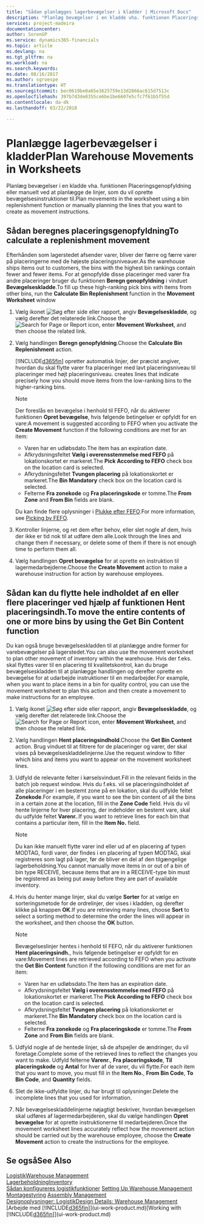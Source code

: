 ```yaml
---
title: "Sådan planlægges lagerbevægelser i kladder | Microsoft Docs"
description: "Planlæg bevægelser i en kladde vha. funktionen Placeringsgenopfyldning eller manuelt ved at planlægge de linjer, som du vil oprette bevægelsesinstruktioner til."
services: project-madeira
documentationcenter: 
author: SorenGP
ms.service: dynamics365-financials
ms.topic: article
ms.devlang: na
ms.tgt_pltfrm: na
ms.workload: na
ms.search.keywords: 
ms.date: 08/16/2017
ms.author: sgroespe
ms.translationtype: HT
ms.sourcegitcommit: bec0619be0a65e3625759e13d2866ac615d7513c
ms.openlocfilehash: 397b7d3de0355ce6be1be6607e5cfc7f61b5f55d
ms.contentlocale: da-dk
ms.lasthandoff: 03/22/2018

---
```

# <a name="plan-warehouse-movements-in-worksheets"></a><span data-ttu-id="715cb-103">Planlægge lagerbevægelser i kladder</span><span class="sxs-lookup"><span data-stu-id="715cb-103">Plan Warehouse Movements in Worksheets</span></span>
<span data-ttu-id="715cb-104">Planlæg bevægelser i en kladde vha. funktionen Placeringsgenopfyldning eller manuelt ved at planlægge de linjer, som du vil oprette bevægelsesinstruktioner til.</span><span class="sxs-lookup"><span data-stu-id="715cb-104">Plan movements in the worksheet using a bin replenishment function or manually planning the lines that you want to create as movement instructions.</span></span>  

## <a name="to-calculate-a-replenishment-movement"></a><span data-ttu-id="715cb-105">Sådan beregnes placeringsgenopfyldning</span><span class="sxs-lookup"><span data-stu-id="715cb-105">To calculate a replenishment movement</span></span>  
<span data-ttu-id="715cb-106">Efterhånden som lagerstedet afsender varer, bliver der færre og færre varer på placeringerne med de højeste placeringsniveauer.</span><span class="sxs-lookup"><span data-stu-id="715cb-106">As the warehouse ships items out to customers, the bins with the highest bin rankings contain fewer and fewer items.</span></span> <span data-ttu-id="715cb-107">For at genopfylde disse placeringer med varer fra andre placeringer bruger du funktionen **Beregn genopfyldning** i vinduet **Bevægelseskladde**.</span><span class="sxs-lookup"><span data-stu-id="715cb-107">To fill up these high-ranking pick bins with items from other bins, run the **Calculate Bin Replenishment** function in the **Movement Worksheet** window</span></span>

1.  <span data-ttu-id="715cb-108">Vælg ikonet ![Søg efter side eller rapport](media/ui-search/search_small.png "Ikonet Søg efter side eller rapport"), angiv **Bevægelseskladde**, og vælg derefter det relaterede link.</span><span class="sxs-lookup"><span data-stu-id="715cb-108">Choose the ![Search for Page or Report](media/ui-search/search_small.png "Search for Page or Report icon") icon, enter **Movement Worksheet**, and then choose the related link.</span></span>  
2.  <span data-ttu-id="715cb-109">Vælg handlingen **Beregn genopfyldning**.</span><span class="sxs-lookup"><span data-stu-id="715cb-109">Choose the **Calculate Bin Replenishment** action.</span></span>  

    [!INCLUDE[d365fin](includes/d365fin_md.md)]<span data-ttu-id="715cb-110"> opretter automatisk linjer, der præcist angiver, hvordan du skal flytte varer fra placeringer med lavt placeringsniveau til placeringer med højt placeringsniveau.</span><span class="sxs-lookup"><span data-stu-id="715cb-110"> creates lines that indicate precisely how you should move items from the low-ranking bins to the higher-ranking bins.</span></span>  

    > [!NOTE]  
    >  <span data-ttu-id="715cb-111">Der foreslås en bevægelse i henhold til FEFO, når du aktiverer funktionen **Opret bevægelse**, hvis følgende betingelser er opfyldt for en vare:</span><span class="sxs-lookup"><span data-stu-id="715cb-111">A movement is suggested according to FEFO when you activate the **Create Movement** function if the following conditions are met for an item:</span></span>  
    >   
    >  -   <span data-ttu-id="715cb-112">Varen har en udløbsdato.</span><span class="sxs-lookup"><span data-stu-id="715cb-112">The item has an expiration date.</span></span>  
    > -   <span data-ttu-id="715cb-113">Afkrydsningsfeltet **Vælg i overensstemmelse med FEFO** på lokationskortet er markeret.</span><span class="sxs-lookup"><span data-stu-id="715cb-113">The **Pick According to FEFO** check box on the location card is selected.</span></span>  
    > -   <span data-ttu-id="715cb-114">Afkrydsningsfeltet **Tvungen placering** på lokationskortet er markeret.</span><span class="sxs-lookup"><span data-stu-id="715cb-114">The **Bin Mandatory** check box on the location card is selected.</span></span>  
    > -   <span data-ttu-id="715cb-115">Felterne **Fra zonekode** og **Fra placeringskode** er tomme.</span><span class="sxs-lookup"><span data-stu-id="715cb-115">The **From Zone** and **From Bin** fields are blank.</span></span>  

    <span data-ttu-id="715cb-116">Du kan finde flere oplysninger i [Plukke efter FEFO](warehouse-picking-by-fefo.md).</span><span class="sxs-lookup"><span data-stu-id="715cb-116">For more information, see [Picking by FEFO](warehouse-picking-by-fefo.md).</span></span>  

3.  <span data-ttu-id="715cb-117">Kontroller linjerne, og ret dem efter behov, eller slet nogle af dem, hvis der ikke er tid nok til at udføre dem alle.</span><span class="sxs-lookup"><span data-stu-id="715cb-117">Look through the lines and change them if necessary, or delete some of them if there is not enough time to perform them all.</span></span>  
4.  <span data-ttu-id="715cb-118">Vælg handlingen **Opret bevægelse** for at oprette en instruktion til lagermedarbejderne.</span><span class="sxs-lookup"><span data-stu-id="715cb-118">Choose the **Create Movement** action to make a warehouse instruction for action by warehouse employees.</span></span>  

## <a name="to-move-the-entire-contents-of-one-or-more-bins-by-using-the-get-bin-content-function"></a><span data-ttu-id="715cb-119">Sådan kan du flytte hele indholdet af en eller flere placeringer ved hjælp af funktionen Hent placeringsindh.</span><span class="sxs-lookup"><span data-stu-id="715cb-119">To move the entire contents of one or more bins by using the Get Bin Content function</span></span>  
<span data-ttu-id="715cb-120">Du kan også bruge bevægelseskladden til at planlægge andre former for varebevægelser på lagerstedet.</span><span class="sxs-lookup"><span data-stu-id="715cb-120">You can also use the movement worksheet to plan other movement of inventory within the warehouse.</span></span> <span data-ttu-id="715cb-121">Hvis der f.eks. skal flyttes varer til en placering til kvalitetskontrol, kan du bruge bevægelseskladden til at planlægge handlingen og derefter oprette en bevægelse for at udarbejde instruktioner til en medarbejder.</span><span class="sxs-lookup"><span data-stu-id="715cb-121">For example, when you want to place items in a bin for quality control, you can use the movement worksheet to plan this action and then create a movement to make instructions for an employee.</span></span>  

1.  <span data-ttu-id="715cb-122">Vælg ikonet ![Søg efter side eller rapport](media/ui-search/search_small.png "Ikonet Søg efter side eller rapport"), angiv **Bevægelseskladde**, og vælg derefter det relaterede link.</span><span class="sxs-lookup"><span data-stu-id="715cb-122">Choose the ![Search for Page or Report](media/ui-search/search_small.png "Search for Page or Report icon") icon, enter **Movement Worksheet**, and then choose the related link.</span></span>  
2.  <span data-ttu-id="715cb-123">Vælg handlingen **Hent placeringsindhold**.</span><span class="sxs-lookup"><span data-stu-id="715cb-123">Choose the **Get Bin Content** action.</span></span> <span data-ttu-id="715cb-124">Brug vinduet til at filtrere for de placeringer og varer, der skal vises på bevægelseskladdelinjerne.</span><span class="sxs-lookup"><span data-stu-id="715cb-124">Use the request window to filter which bins and items you want to appear on the movement worksheet lines.</span></span>  
3.  <span data-ttu-id="715cb-125">Udfyld de relevante felter i kørselsvinduet.</span><span class="sxs-lookup"><span data-stu-id="715cb-125">Fill in the relevant fields in the batch job request window.</span></span> <span data-ttu-id="715cb-126">Hvis du f.eks. vil se placeringsindholdet af alle placeringer i en bestemt zone på en lokation, skal du udfylde feltet **Zonekode**.</span><span class="sxs-lookup"><span data-stu-id="715cb-126">For example, if you want to see the bin content of all the bins in a certain zone at the location, fill in the **Zone Code** field.</span></span> <span data-ttu-id="715cb-127">Hvis du vil hente linjerne for hver placering, der indeholder en bestemt vare, skal du udfylde feltet **Varenr.**.</span><span class="sxs-lookup"><span data-stu-id="715cb-127">If you want to retrieve lines for each bin that contains a particular item, fill in the **Item No.** field.</span></span>  

    > [!NOTE]  
    >  <span data-ttu-id="715cb-128">Du kan ikke manuelt flytte varer ind eller ud af en placering af typen MODTAG, fordi varer, der findes i en placering af typen MODTAG, skal registreres som lagt på lager, før de bliver en del af den tilgængelige lagerbeholdning.</span><span class="sxs-lookup"><span data-stu-id="715cb-128">You cannot manually move items in or out of a bin of bin type RECEIVE, because items that are in a RECEIVE-type bin must be registered as being put away before they are part of available inventory.</span></span>  

4.  <span data-ttu-id="715cb-129">Hvis du henter mange linjer, skal du vælge **Sorter** for at vælge en sorteringsmetode for de ordrelinjer, der vises i kladden, og derefter klikke på knappen **OK**.</span><span class="sxs-lookup"><span data-stu-id="715cb-129">If you are retrieving many lines, choose **Sort** to select a sorting method to determine the order the lines will appear in the worksheet, and then choose the **OK** button.</span></span>  

    > [!NOTE]  
    >  <span data-ttu-id="715cb-130">Bevægelseslinjer hentes i henhold til FEFO, når du aktiverer funktionen **Hent placeringsindh.**, hvis følgende betingelser er opfyldt for en vare:</span><span class="sxs-lookup"><span data-stu-id="715cb-130">Movement lines are retrieved according to FEFO when you activate the **Get Bin Content** function if the following conditions are met for an item:</span></span>  
    >   
    >  -   <span data-ttu-id="715cb-131">Varen har en udløbsdato.</span><span class="sxs-lookup"><span data-stu-id="715cb-131">The item has an expiration date.</span></span>  
    > -   <span data-ttu-id="715cb-132">Afkrydsningsfeltet **Vælg i overensstemmelse med FEFO** på lokationskortet er markeret.</span><span class="sxs-lookup"><span data-stu-id="715cb-132">The **Pick According to FEFO** check box on the location card is selected.</span></span>  
    > -   <span data-ttu-id="715cb-133">Afkrydsningsfeltet **Tvungen placering** på lokationskortet er markeret.</span><span class="sxs-lookup"><span data-stu-id="715cb-133">The **Bin Mandatory** check box on the location card is selected.</span></span>  
    > -   <span data-ttu-id="715cb-134">Felterne **Fra zonekode** og **Fra placeringskode** er tomme.</span><span class="sxs-lookup"><span data-stu-id="715cb-134">The **From Zone** and **From Bin** fields are blank.</span></span>  

5.  <span data-ttu-id="715cb-135">Udfyld nogle af de hentede linjer, så de afspejler de ændringer, du vil foretage.</span><span class="sxs-lookup"><span data-stu-id="715cb-135">Complete some of the retrieved lines to reflect the changes you want to make.</span></span> <span data-ttu-id="715cb-136">Udfyld felterne **Varenr.**, **Fra placeringskode**, **Til placeringskode** og **Antal** for hver af de varer, du vil flytte.</span><span class="sxs-lookup"><span data-stu-id="715cb-136">For each item that you want to move, you must fill in the **Item No.**, **From Bin Code**, **To Bin Code**, and **Quantity** fields.</span></span>  
6.  <span data-ttu-id="715cb-137">Slet de ikke-udfyldte linjer, du har brugt til oplysninger.</span><span class="sxs-lookup"><span data-stu-id="715cb-137">Delete the incomplete lines that you used for information.</span></span>  
7.  <span data-ttu-id="715cb-138">Når bevægelseskladdelinjerne nøjagtigt beskriver, hvordan bevægelsen skal udføres af lagermedarbejderen, skal du vælge handlingen **Opret bevægelse** for at oprette instruktionerne til medarbejderen.</span><span class="sxs-lookup"><span data-stu-id="715cb-138">Once the movement worksheet lines accurately reflect how the movement action should be carried out by the warehouse employee, choose the **Create Movement** action to create the instructions for the employee.</span></span>  

## <a name="see-also"></a><span data-ttu-id="715cb-139">Se også</span><span class="sxs-lookup"><span data-stu-id="715cb-139">See Also</span></span>  
[<span data-ttu-id="715cb-140">Logistik</span><span class="sxs-lookup"><span data-stu-id="715cb-140">Warehouse Management</span></span>](warehouse-manage-warehouse.md)  
[<span data-ttu-id="715cb-141">Lagerbeholdning</span><span class="sxs-lookup"><span data-stu-id="715cb-141">Inventory</span></span>](inventory-manage-inventory.md)  
<span data-ttu-id="715cb-142">[Sådan konfigureres logistikfunktioner](warehouse-setup-warehouse.md)   </span><span class="sxs-lookup"><span data-stu-id="715cb-142">[Setting Up Warehouse Management](warehouse-setup-warehouse.md)   </span></span>  
<span data-ttu-id="715cb-143">[Montagestyring](assembly-assemble-items.md)  </span><span class="sxs-lookup"><span data-stu-id="715cb-143">[Assembly Management](assembly-assemble-items.md)  </span></span>  
[<span data-ttu-id="715cb-144">Designoplysninger: Logistik</span><span class="sxs-lookup"><span data-stu-id="715cb-144">Design Details: Warehouse Management</span></span>](design-details-warehouse-management.md)  
<span data-ttu-id="715cb-145">[Arbejde med [!INCLUDE[d365fin](includes/d365fin_md.md)]](ui-work-product.md)</span><span class="sxs-lookup"><span data-stu-id="715cb-145">[Working with [!INCLUDE[d365fin](includes/d365fin_md.md)]](ui-work-product.md)</span></span>

